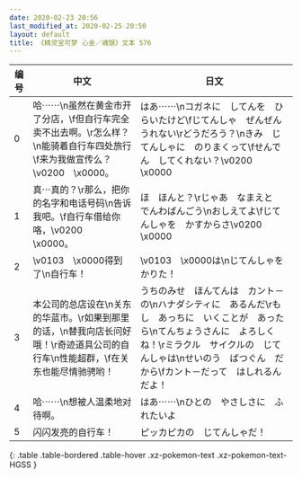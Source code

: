 ```yaml
---
date: 2020-02-23 20:56
last_modified_at: 2020-02-25 20:50
layout: default
title: 《精灵宝可梦 心金／魂银》文本 576
---
```

| 编号 | 中文 | 日文 |
| ---- | ---- | ---- |
| 0 | 哈⋯⋯\n虽然在黄金市开了分店，\f但自行车完全卖不出去啊。\r怎么样？\n能骑着自行车四处旅行\f来为我做宣传么？\v0200　\x0000。 | はあ⋯⋯\nコガネに　してんを　ひらいたけど\fじてんしゃ　ぜんぜん　うれない\rどうだろう？\nきみ　じてんしゃに　のりまくって\fせんでん　してくれない？\v0200　\x0000 |
| 1 | 真⋯真的？\r那么，把你的名字和电话号码\n告诉我吧。\f自行车借给你咯，\v0200　\x0000。 | ほ　ほんと？\rじゃあ　なまえと　でんわばんごう\nおしえてよ\fじてんしゃを　かすからさ\v0200　\x0000 |
| 2 | \v0103　\x0000得到了\n自行车！ | \v0103　\x0000は\nじてんしゃを　かりた！ |
| 3 | 本公司的总店设在\n关东的华蓝市。\r如果到那里的话，\n替我向店长问好哦！\r奇迹道具公司的自行车\n性能超群，\f在关东也能尽情驰骋哟！ | うちのみせ　ほんてんは　カント－の\nハナダシティに　あるんだ\rもし　あっちに　いくことが　あったら\nてんちょうさんに　よろしくね！\rミラクル　サイクルの　じてんしゃは\nせいのう　ばつぐん　だから\fカント－だって　はしれるんだよ！ |
| 4 | 哈⋯⋯\n想被人温柔地对待啊。 | はあ⋯⋯\nひとの　やさしさに　ふれたいよ |
| 5 | 闪闪发亮的自行车！ | ピッカピカの　じてんしゃだ！ |
{: .table .table-bordered .table-hover .xz-pokemon-text .xz-pokemon-text-HGSS }